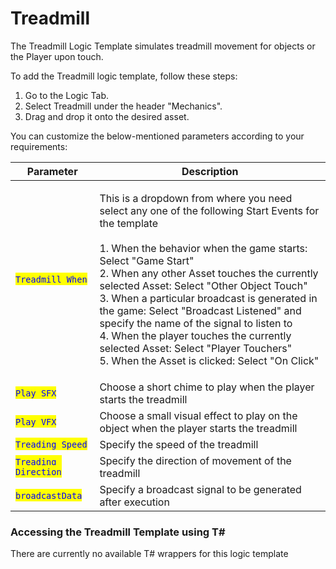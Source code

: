 # Treadmill

The Treadmill Logic Template simulates treadmill movement for objects or the Player upon touch.

To add the Treadmill logic template, follow these steps:

1. Go to the Logic Tab.
2. Select Treadmill under the header "Mechanics".
3. Drag and drop it onto the desired asset.

You can customize the below-mentioned parameters according to your requirements:

| Parameter                                             | Description                                                                                                                                                                                                                                                                                                                                                                                                                                                                                                                                                       |
| ----------------------------------------------------- | ----------------------------------------------------------------------------------------------------------------------------------------------------------------------------------------------------------------------------------------------------------------------------------------------------------------------------------------------------------------------------------------------------------------------------------------------------------------------------------------------------------------------------------------------------------------- |
| <mark style="color:blue;">`Treadmill When`</mark>     | <p>This is a dropdown from where you need select any one of the following Start Events for the template<br> <br>1. When the behavior  when the game starts: Select "Game Start"<br>2. When any other Asset touches the currently selected Asset: Select "Other Object Touch"<br>3. When a particular broadcast is generated in the game: Select "Broadcast Listened" and specify the name of the signal to listen to<br>4. When the player touches the currently selected Asset: Select "Player Touchers"<br>5. When the Asset is clicked: Select "On Click" </p> |
| <mark style="color:blue;">`Play SFX`</mark>           | Choose a short chime to play when the player starts the treadmill                                                                                                                                                                                                                                                                                                                                                                                                                                                                                                 |
| <mark style="color:blue;">`Play VFX`</mark>           | Choose a small visual effect to play on the object when the player starts the treadmill                                                                                                                                                                                                                                                                                                                                                                                                                                                                           |
| <mark style="color:blue;">`Treading Speed`</mark>     | Specify the speed of the treadmill                                                                                                                                                                                                                                                                                                                                                                                                                                                                                                                                |
| <mark style="color:blue;">`Treading Direction`</mark> | Specify the direction of movement of the treadmill                                                                                                                                                                                                                                                                                                                                                                                                                                                                                                                |
| <mark style="color:blue;">`broadcastData`</mark>      | Specify a broadcast signal to be generated after execution                                                                                                                                                                                                                                                                                                                                                                                                                                                                                                        |

### Accessing the Treadmill Template using T\#

There are currently no available T# wrappers for this logic template&#x20;

